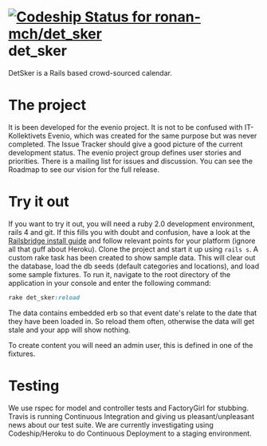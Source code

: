 [ ![Codeship Status for ronan-mch/det_sker](https://www.codeship.io/projects/efb8ed90-03c6-0132-4808-06cd9fe8c123/status)](https://www.codeship.io/projects/30535)
det_sker
========

DetSker is a Rails based crowd-sourced calendar.

# The project
It is been developed for the evenio project. It is not to be confused with IT-Kollektivets Evenio, which was created
for the same purpose but was never completed. The Issue Tracker should give a good picture of the current development status.
The evenio project group defines user stories and priorities. There is a mailing list for issues and discussion.
You can see the Roadmap to see our vision for the full release.

# Try it out
If you want to try it out, you will need a ruby 2.0 development environment, rails 4 and git.
If this fills you with doubt and confusion, have a look at the [Railsbridge install guide](http://docs.railsbridge.org/installfest/)
and follow relevant points for your platform (ignore all that guff about Heroku).
Clone the project and start it up using ```rails s```.
A custom rake task has been created to show sample data.
This will clear out the database, load the db seeds (default categories and locations), and load some sample fixtures.
To run it, navigate to the root directory of the application in your console and enter the following command:
```ruby
rake det_sker:reload
```
The data contains embedded erb so that event date's relate to the date that they have been loaded in. So reload them
often, otherwise the data will get stale and your app will show nothing.

To create content you will need an admin user, this is defined in one of the fixtures.

# Testing
We use rspec for model and controller tests and FactoryGirl for stubbing.
Travis is running Continuous Integration and giving us pleasant/unpleasant news about our test suite.
We are currently investigating using Codeship/Heroku to do Continuous Deployment to a staging environment.